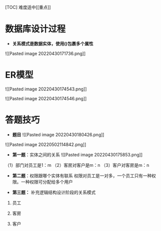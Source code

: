 [TOC]
难度适中[[重点]]

# 数据库设计过程
* **关系模式是数据实体，使用()包裹多个属性**

![[Pasted image 20220430171736.png]]

# ER模型
![[Pasted image 20220430174543.png]]

![[Pasted image 20220430174546.png]]

# 答题技巧

* **题目**
![[Pasted image 20220430180426.png]]

![[Pasted image 20220502114842.png]]
* **第一题**：实体之间的关系
![[Pasted image 20220430175853.png]]

（1）部门对员工是1：m
（2）客房对客户是m：n
（3）客户对客房是m：n

* **第二题**：权限跟哪个实体有联系
权限对员工是一对多，一个员工只有一种权限。一种权限可分配给多个用户

* **第三题：** 补充逻辑结构设计阶段的关系模式

1. 员工


2. 客房

3. 客户